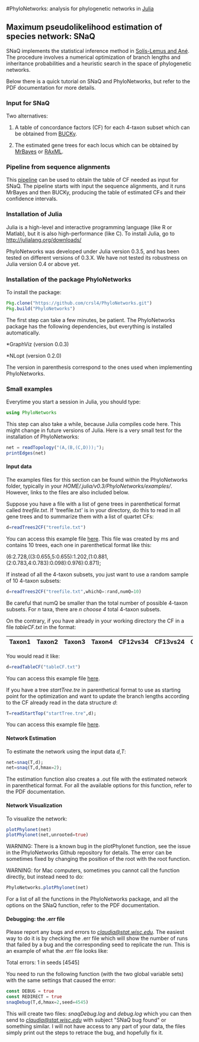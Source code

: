 #PhyloNetworks: analysis for phylogenetic networks in [Julia](http://julialang.org)
## Maximum pseudolikelihood estimation of species network: SNaQ

SNaQ implements the statistical inference method in [Sol&iacute;s-Lemus and
An&eacute;](http://arxiv.org/pdf/1509.06075.pdf). The procedure involves a
numerical optimization of branch lengths and inheritance probabilities
and a heuristic search in the space of phylogenetic
networks.  

Below there is a quick tutorial on SNaQ and PhyloNetworks, but refer
to the PDF documentation for more details.

### Input for SNaQ

Two alternatives: 

1. A table of concordance factors (CF) for each 4-taxon subset which can be
obtained from [BUCKy](http://www.stat.wisc.edu/~ane/bucky/).

2. The estimated gene trees for each locus which can be obtained by
[MrBayes](http://mrbayes.sourceforge.net) or [RAxML](http://sco.h-its.org/exelixis/software.html).

### Pipeline from sequence alignments

This [pipeline](https://github.com/nstenz/TICR) 
can be used to obtain the table of CF needed as input
for SNaQ. The pipeline starts with input the sequence alignments, and
it runs MrBayes and then BUCKy, producing the
table of estimated CFs and their confidence intervals.


### Installation of Julia

Julia is a high-level and interactive programming language (like R or Matlab), 
but it is also high-performance (like C).
To install Julia, go to http://julialang.org/downloads/

PhyloNetworks was developed under Julia
version 0.3.5, and has been tested on different versions of 0.3.X.
We have not tested its robustness on Julia version 0.4 or above yet.


### Installation of the package PhyloNetworks

To install the package:
```julia
Pkg.clone("https://github.com/crsl4/PhyloNetworks.git")
Pkg.build("PhyloNetworks")
```
The first step can take a few minutes, be patient.
The PhyloNetworks package has the following dependencies, but everything is installed automatically.

*GraphViz (version 0.0.3)

*NLopt (version 0.2.0)

The version in parenthesis correspond to the ones used when
implementing PhyloNetworks.

### Small examples
Everytime you start a session in Julia, you should type:
```julia
using PhyloNetworks
```
This step can also take a while, because Julia compiles code here. 
This might change in future versions of Julia.
Here is a very small test for the installation of PhyloNetworks:

```julia
net = readTopology("(A,(B,(C,D)));");
printEdges(net)
```

#### Input data

The examples files for this section can be found within the
PhyloNetworks folder, typically in your
*HOME/.julia/v0.3/PhyloNetworks/examples/*. However, links to the
files are also included below.

Suppose you have a file with a list of gene trees in parenthetical
format called *treefile.txt*. 
If 'treefile.txt' is in your directory, do this to read in all gene trees 
and to summarize them with a list
of quartet CFs: 
```julia 
d=readTrees2CF("treefile.txt") 
```
You can access this example file
[here](https://github.com/crsl4/PhyloNetworks/blob/master/examples/treefile.txt).
  This file was
created by ms and contains 10 trees, each one in parenthetical format
like this:

(6:2.728,((3:0.655,5:0.655):1.202,(1:0.881,(2:0.783,4:0.783):0.098):0.976):0.871);


If instead of all the 4-taxon subsets, you just want to use a random
sample of 10 4-taxon subsets: 
```julia
d=readTrees2CF("treefile.txt",whichQ=:rand,numQ=10) 
``` 
Be careful that numQ be smaller than the total number of possible
4-taxon subsets. For *n* taxa, there are *n choose 4* total 4-taxon
subsets.

On the contrary, if you have already in your working directory the CF in a file *tableCF.txt*
in the format:

|Taxon1 | Taxon2 | Taxon3 | Taxon4 | CF12vs34 | CF13vs24 | CF14vs23 |
|-------|:-------|:-------|:-------|:---------|:---------|:---------|

You would read it like:
```julia
d=readTableCF("tableCF.txt")
```
You can access this example file
[here](https://github.com/crsl4/PhyloNetworks/blob/master/examples/tableCF.txt).

If you have a tree *startTree.tre* in parenthetical format to
use as starting point for the optimization and want to
update the branch lengths according to the CF already read in the data
structure *d*:
```julia
T=readStartTop("startTree.tre",d);
```
You can access this example file
[here](https://github.com/crsl4/PhyloNetworks/blob/master/examples/startTre.tre).

#### Network Estimation 

To estimate the network using the input data
*d,T*: 

```julia 
net=snaq(T,d); 
net=snaq(T,d,hmax=2); 
``` 

The estimation function also creates a .out file with the estimated
network in parenthetical format.  For all the available options for
this function, refer to the PDF documentation.

#### Network Visualization
To visualize the network:
```julia
plotPhylonet(net)
plotPhylonet(net,unrooted=true)
```
WARNING: There is a known bug in the plotPhylonet function,
see the issue in the PhyloNetworks Github repository for details.
The error can be sometimes fixed by changing the position of the root
with the root function.

WARNING: for Mac computers, sometimes you cannot call the function directly, but instead need to do:
```julia
PhyloNetworks.plotPhylonet(net)
```

For a list of all the functions in the PhyloNetworks package, and all the options on the SNaQ function, refer to the PDF documentation.

#### Debugging: the .err file
Please report any bugs and errors to *claudia@stat.wisc.edu*. The easiest way to do it is by checking the .err file which will show the number of runs that failed by a bug and the corresponding seed to replicate the run. This is an example of what the .err file looks like:

Total errors: 1 in seeds [4545]

You need to run the following function (with the two global variable sets) with the same settings that caused the error:

```julia 
const DEBUG = true 
const REDIRECT = true
snaqDebug(T,d,hmax=2,seed=4545) 
``` 


This will create two files:
*snaqDebug.log* and *debug.log* which you can then send to
*claudia@stat.wisc.edu* with subject "SNaQ bug found" or something
similar. I will not have access to any part of your data, the files
simply print out the steps to retrace the bug, and hopefully fix it.

